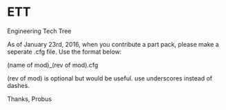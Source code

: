 # ETT
Engineering Tech Tree

As of January 23rd, 2016, when you contribute a part pack, please make a seperate .cfg file.  Use the format below:

(name of mod)_(rev of mod).cfg

(rev of mod) is optional but would be useful. use underscores instead of dashes.

Thanks,
  Probus
